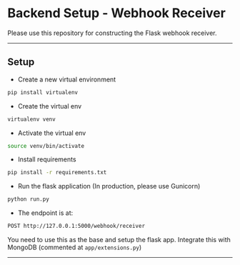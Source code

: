 # Backend Setup - Webhook Receiver

Please use this repository for constructing the Flask webhook receiver.

---

## Setup

- Create a new virtual environment

```bash
pip install virtualenv
```

- Create the virtual env

```bash
virtualenv venv
```

- Activate the virtual env

```bash
source venv/bin/activate
```

- Install requirements

```bash
pip install -r requirements.txt
```

- Run the flask application (In production, please use Gunicorn)

```bash
python run.py
```

- The endpoint is at:

```bash
POST http://127.0.0.1:5000/webhook/receiver
```

You need to use this as the base and setup the flask app. Integrate this with MongoDB (commented at `app/extensions.py`)

---
